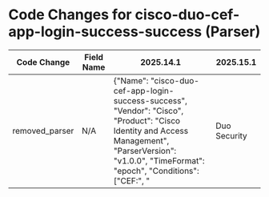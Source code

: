 # Code Changes for cisco-duo-cef-app-login-success-success (Parser)

| Code Change | Field Name | 2025.14.1 | 2025.15.1 |
|-------------|------------|-----------|------------|
| removed_parser | N/A | {"Name": "cisco-duo-cef-app-login-success-success", "Vendor": "Cisco", "Product": "Cisco Identity and Access Management", "ParserVersion": "v1.0.0", "TimeFormat": "epoch", "Conditions": ["CEF:", "|Duo Security|Two-Factor|", "|SUCCESS|"], "Fields": ["\|Duo Security\|({login_type_text}[^\|]+)\|[^\|]*\|({result}[^\|]+)\|", "\scat=({additional_info}.+?)\s+(\w+=|$)", "\srt=({time}\d{13})", "\ssrc=({src_ip}((([0-9a-fA-F.]{0,4}):{1,2}){1,7}([0-9a-fA-F]){0,4})|(((25[0-5]|(2[0-4]|1\d|[0-9]|)\d)\.?\b){4}))(:({src_port}\d+))?", "\ssuser=({user}[\w\.\-\!\#\^\~]{1,40}\$?)\s+(\w+=|$)", "\ssproc=({app}.+?)\s+(\w+=|$)", "\sdvc=({host}.+?)\s+(\w+=|$)", "\sdvchost=({host}.+?)\s+(\w+=|$)"]} | N/A |